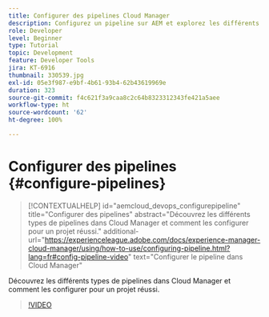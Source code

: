 ```yaml
---
title: Configurer des pipelines Cloud Manager
description: Configurez un pipeline sur AEM et explorez les différents types de pipelines.
role: Developer
level: Beginner
type: Tutorial
topic: Development
feature: Developer Tools
jira: KT-6916
thumbnail: 330539.jpg
exl-id: 05e3f987-e9bf-4b61-93b4-62b43619969e
duration: 323
source-git-commit: f4c621f3a9caa8c2c64b8323312343fe421a5aee
workflow-type: ht
source-wordcount: '62'
ht-degree: 100%

---
```


# Configurer des pipelines {#configure-pipelines}

>[!CONTEXTUALHELP]
>id="aemcloud_devops_configurepipeline"
>title="Configurer des pipelines"
>abstract="Découvrez les différents types de pipelines dans Cloud Manager et comment les configurer pour un projet réussi."
>additional-url="https://experienceleague.adobe.com/docs/experience-manager-cloud-manager/using/how-to-use/configuring-pipeline.html?lang=fr#config-pipeline-video" text="Configurer le pipeline dans Cloud Manager"

Découvrez les différents types de pipelines dans Cloud Manager et comment les configurer pour un projet réussi.

>[!VIDEO](https://video.tv.adobe.com/v/345836?quality=12&learn=on&captions=fre_fr)
